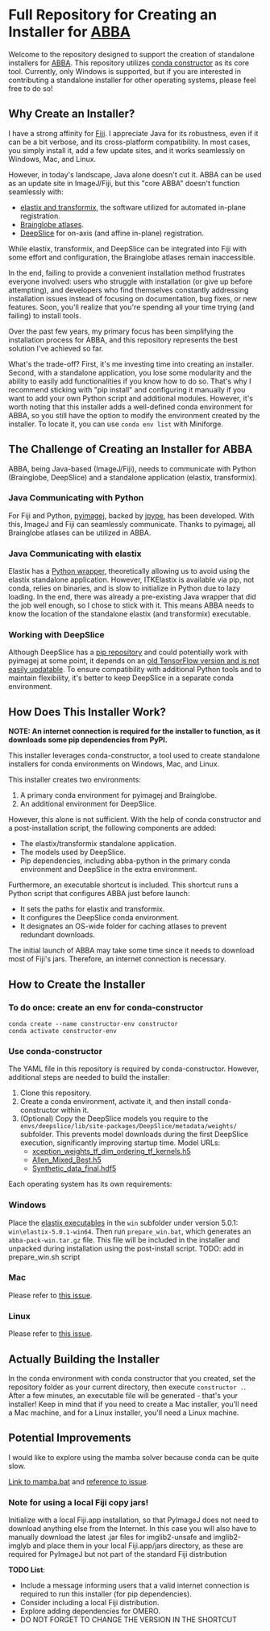 # Full Repository for Creating an Installer for [ABBA](https://biop.github.io/ijp-imagetoatlas/)

Welcome to the repository designed to support the creation of standalone installers for [ABBA](https://biop.github.io/ijp-imagetoatlas/). This repository utilizes [conda constructor](https://github.com/conda/constructor) as its core tool. Currently, only Windows is supported, but if you are interested in contributing a standalone installer for other operating systems, please feel free to do so!

## Why Create an Installer?

I have a strong affinity for [Fiji](https://imagej.net/). I appreciate Java for its robustness, even if it can be a bit verbose, and its cross-platform compatibility. In most cases, you simply install it, add a few update sites, and it works seamlessly on Windows, Mac, and Linux.

However, in today's landscape, Java alone doesn't cut it. ABBA can be used as an update site in ImageJ/Fiji, but this "core ABBA" doesn't function seamlessly with:

- [elastix and transformix](https://github.com/SuperElastix/elastix), the software utilized for automated in-plane registration.
- [Brainglobe atlases](https://brainglobe.info/index.html).
- [DeepSlice](https://github.com/PolarBean/DeepSlice) for on-axis (and affine in-plane) registration.

While elastix, transformix, and DeepSlice can be integrated into Fiji with some effort and configuration, the Brainglobe atlases remain inaccessible.

In the end, failing to provide a convenient installation method frustrates everyone involved: users who struggle with installation (or give up before attempting), and developers who find themselves constantly addressing installation issues instead of focusing on documentation, bug fixes, or new features. Soon, you'll realize that you're spending all your time trying (and failing) to install tools.

Over the past few years, my primary focus has been simplifying the installation process for ABBA, and this repository represents the best solution I've achieved so far.

What's the trade-off? First, it's me investing time into creating an installer. Second, with a standalone application, you lose some modularity and the ability to easily add functionalities if you know how to do so. That's why I recommend sticking with "pip install" and configuring it manually if you want to add your own Python script and additional modules. However, it's worth noting that this installer adds a well-defined conda environment for ABBA, so you still have the option to modify the environment created by the installer. To locate it, you can use `conda env list` with Miniforge.

## The Challenge of Creating an Installer for ABBA

ABBA, being Java-based (ImageJ/Fiji), needs to communicate with Python (Brainglobe, DeepSlice) and a standalone application (elastix, transformix).

### Java Communicating with Python

For Fiji and Python, [pyimagej](https://py.imagej.net/en/latest/), backed by [jpype](https://jpype.readthedocs.io/en/latest/), has been developed. With this, ImageJ and Fiji can seamlessly communicate. Thanks to pyimagej, all Brainglobe atlases can be utilized in ABBA.

### Java Communicating with elastix

Elastix has a [Python wrapper](https://github.com/InsightSoftwareConsortium/ITKElastix), theoretically allowing us to avoid using the elastix standalone application. However, ITKElastix is available via pip, not conda, relies on binaries, and is slow to initialize in Python due to lazy loading. In the end, there was already a pre-existing Java wrapper that did the job well enough, so I chose to stick with it. This means ABBA needs to know the location of the standalone elastix (and transformix) executable.

### Working with DeepSlice

Although DeepSlice has a [pip repository](https://pypi.org/project/DeepSlice/) and could potentially work with pyimagej at some point, it depends on an [old TensorFlow version and is not easily updatable](https://github.com/PolarBean/DeepSlice/issues/41). To ensure compatibility with additional Python tools and to maintain flexibility, it's better to keep DeepSlice in a separate conda environment.

## How Does This Installer Work?

**NOTE: An internet connection is required for the installer to function, as it downloads some pip dependencies from PyPI.**

This installer leverages conda-constructor, a tool used to create standalone installers for conda environments on Windows, Mac, and Linux.

This installer creates two environments:

1. A primary conda environment for pyimagej and Brainglobe.
2. An additional environment for DeepSlice.

However, this alone is not sufficient. With the help of conda constructor and a post-installation script, the following components are added:

- The elastix/transformix standalone application.
- The models used by DeepSlice.
- Pip dependencies, including abba-python in the primary conda environment and DeepSlice in the extra environment.

Furthermore, an executable shortcut is included. This shortcut runs a Python script that configures ABBA just before launch:

- It sets the paths for elastix and transformix.
- It configures the DeepSlice conda environment.
- It designates an OS-wide folder for caching atlases to prevent redundant downloads.

The initial launch of ABBA may take some time since it needs to download most of Fiji's jars. Therefore, an internet connection is necessary.

## How to Create the Installer

### To do once: create an env for conda-constructor
```
conda create --name constructor-env constructor
conda activate constructor-env
```

### Use conda-constructor
The YAML file in this repository is required by conda-constructor. However, additional steps are needed to build the installer:

1. Clone this repository.
2. Create a conda environment, activate it, and then install conda-constructor within it.
3. (Optional) Copy the DeepSlice models you require to the `envs/deepslice/lib/site-packages/DeepSlice/metadata/weights/` subfolder. This prevents model downloads during the first DeepSlice execution, significantly improving startup time. Model URLs:
   - [xception_weights_tf_dim_ordering_tf_kernels.h5](https://data-proxy.ebrains.eu/api/v1/buckets/deepslice/weights/xception_weights_tf_dim_ordering_tf_kernels.h5)
   - [Allen_Mixed_Best.h5](https://data-proxy.ebrains.eu/api/v1/buckets/deepslice/weights/Allen_Mixed_Best.h5)
   - [Synthetic_data_final.hdf5](https://data-proxy.ebrains.eu/api/v1/buckets/deepslice/weights/Synthetic_data_final.hdf5)

Each operating system has its own requirements:

### Windows

Place the [elastix executables](https://github.com/SuperElastix/elastix/releases/tag/5.0.1) in the `win` subfolder under version 5.0.1: `win\elastix-5.0.1-win64`. Then run `prepare_win.bat`, which generates an `abba-pack-win.tar.gz` file. This file will be included in the installer and unpacked during installation using the post-install script.
TODO: add in prepare_win.sh script

### Mac

Please refer to [this issue](https://github.com/NicoKiaru/ABBA-Python/issues/16).

### Linux

Please refer to [this issue](https://github.com/NicoKiaru/ABBA-Python/issues/17).

## Actually Building the Installer

In the conda environment with conda constructor that you created, set the repository folder as your current directory, then execute `constructor .`. After a few minutes, an executable file will be generated - that's your installer! Keep in mind that if you need to create a Mac installer, you'll need a Mac machine, and for a Linux installer, you'll need a Linux machine.

## Potential Improvements

I would like to explore using the mamba solver because conda can be quite slow.

[Link to mamba.bat](C:\ProgramData\Miniconda3\condabin\mamba.bat) and [reference to issue](https://github.com/mamba-org/mamba/issues/1627).

### Note for using a local Fiji copy jars!

Initialize with a local Fiji.app installation, so that PyImageJ does not need to download anything else from the Internet. In this case you will also have to manually download the latest .jar files for imglib2-unsafe and imglib2-imglyb and place them in your local Fiji.app/jars directory, as these are required for PyImageJ but not part of the standard Fiji distribution

**TODO List**:
- Include a message informing users that a valid internet connection is required to run this installer (for pip dependencies).
- Consider including a local Fiji distribution.
- Explore adding dependencies for OMERO.
- DO NOT FORGET TO CHANGE THE VERSION IN THE SHORTCUT
